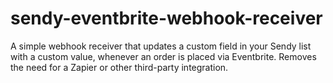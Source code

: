 # sendy-eventbrite-webhook-receiver
A simple webhook receiver that updates a custom field in your Sendy list with a custom value, whenever an order is placed via Eventbrite. Removes the need for a Zapier or other third-party integration.
